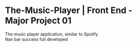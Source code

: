 # The-Music-Player | Front End - Major Project 01
The music player application, similar to Spotify 
<br>
Nav bar success full developed
